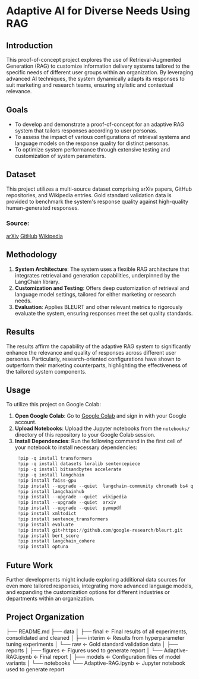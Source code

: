 # Adaptive AI for Diverse Needs Using RAG

## Introduction

This proof-of-concept project explores the use of Retrieval-Augmented Generation (RAG) to customize information delivery systems tailored to the specific needs of different user groups within an organization. By leveraging advanced AI techniques, the system dynamically adapts its responses to suit marketing and research teams, ensuring stylistic and contextual relevance.

## Goals

- To develop and demonstrate a proof-of-concept for an adaptive RAG system that tailors responses according to user personas.
- To assess the impact of various configurations of retrieval systems and language models on the response quality for distinct personas.
- To optimize system performance through extensive testing and customization of system parameters.

## Dataset

This project utilizes a multi-source dataset comprising arXiv papers, GitHub repositories, and Wikipedia entries. Gold standard validation data is provided to benchmark the system's response quality against high-quality human-generated responses.

### Source:
[arXiv](https://arxiv.org)
[GitHub](https://github.com)
[Wikipedia](https://www.wikipedia.org)

## Methodology

1. **System Architecture**: The system uses a flexible RAG architecture that integrates retrieval and generation capabilities, underpinned by the LangChain library.
2. **Customization and Testing**: Offers deep customization of retrieval and language model settings, tailored for either marketing or research needs.
3. **Evaluation**: Applies BLEURT and other relevant metrics to rigorously evaluate the system, ensuring responses meet the set quality standards.

## Results

The results affirm the capability of the adaptive RAG system to significantly enhance the relevance and quality of responses across different user personas. Particularly, research-oriented configurations have shown to outperform their marketing counterparts, highlighting the effectiveness of the tailored system components.

## Usage

To utilize this project on Google Colab:
1. **Open Google Colab**: Go to [Google Colab](https://colab.research.google.com/) and sign in with your Google account.
2. **Upload Notebooks**: Upload the Jupyter notebooks from the `notebooks/` directory of this repository to your Google Colab session.
3. **Install Dependencies**: Run the following command in the first cell of your notebook to install necessary dependencies:
   ```python
    !pip -q install transformers
    !pip -q install datasets loralib sentencepiece
    !pip -q install bitsandbytes accelerate
    !pip -q install langchain
    !pip install faiss-gpu
    !pip install --upgrade --quiet  langchain-community chromadb bs4 qdrant-client
    !pip install langchainhub
    !pip install --upgrade --quiet  wikipedia
    !pip install --upgrade --quiet  arxiv
    !pip install --upgrade --quiet  pymupdf
    !pip install xmltodict
    !pip install sentence_transformers
    !pip install evaluate
    !pip install git+https://github.com/google-research/bleurt.git
    !pip install bert_score
    !pip install langchain_cohere
    !pip install optuna

## Future Work
Further developments might include exploring additional data sources for even more tailored responses, integrating more advanced language models, and expanding the customization options for different industries or departments within an organization.

## Project Organization
├── README.md
├── data
│   ├── final               <- Final results of all experiments, consolidated and cleaned
│   ├── interim             <- Results from hyperparameter tuning experiments
│   └── raw                 <- Gold standard validation data
│
├── reports
│   ├── figures             <- Figures used to generate report
│   └── Adaptive-RAG.ipynb  <- Final report
│
├── models                  <- Configuration files of model variants
│
└── notebooks
    └── Adaptive-RAG.ipynb  <- Jupyter notebook used to generate report
